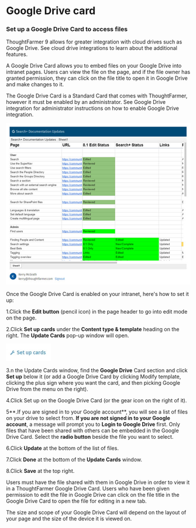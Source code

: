 # Google Drive card

### Set up a Google Drive Card to access files

ThoughtFarmer 9 allows for greater integration with cloud drives such as Google Drive. See cloud drive integrations to learn about the additional features.  
  
A Google Drive Card allows you to embed files on your Google Drive into intranet pages. Users can view the file on the page, and if the file owner has granted permission, they can click on the file title to open it in Google Drive and make changes to it.  
  
The Google Drive Card is a Standard Card that comes with ThoughtFarmer, however it must be enabled by an administrator. See Google Drive integration for administrator instructions on how to enable Google Drive integration.

![](../../../.gitbook/assets/1%20%2886%29.jpg)



Once the Google Drive Card is enabled on your intranet, here's how to set it up:  
 

1.Click the **Edit button** \(pencil icon\) in the page header to go into edit mode on the page.

2.Click **Set up cards** under the **Content type & template** heading on the right. The **Update Cards** pop-up window will open.

![](../../../.gitbook/assets/2%20%2886%29.jpg)



3.n the Update Cards window, find the **Google Drive** Card section and click **Set up** below it \(or add a Google Drive Card by clicking Modify template, clicking the plus sign where you want the card, and then picking Google Drive from the menu on the right\).

4.Click Set up on the Google Drive Card \(or the gear icon on the right of it\).

5**.If you are signed in to your Google account**, you will see a list of files on your drive to select from. **If you are not signed in to your Google account**, a message will prompt you to **Login to Google Drive** first. Only files that have been shared with others can be embedded in the Google Drive Card. Select the **radio button** beside the file you want to select.

6.Click **Update** at the bottom of the list of files.

7.Click **Done** at the bottom of the **Update Cards** window.

8.Click **Save** at the top right.

  
Users must have the file shared with them in Google Drive in order to view it in a ThoughtFarmer Google Drive Card. Users who have been given permission to edit the file in Google Drive can click on the file title in the Google Drive Card to open the file for editing in a new tab.  
  
The size and scope of your Google Drive Card will depend on the layout of your page and the size of the device it is viewed on.  
 


